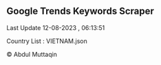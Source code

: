 

## Google Trends Keywords Scraper 
 
Last Update 12-08-2023 , 06:13:51

Country List :
VIETNAM.json



© Abdul Muttaqin 
